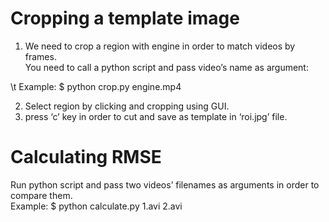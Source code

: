 # Cropping a template image 


1. We need to crop a region with engine in order to match videos by frames. <br>
You need to call a python script and pass video’s name as argument:

\t Example: $ python crop.py engine.mp4

2. Select region by clicking and cropping using GUI. 
3. press ‘c’ key in order to cut and save as template in ‘roi.jpg’ file.

# Calculating RMSE

  Run python script and pass two videos’ filenames as arguments in order to compare them. <br>
  Example: $ python calculate.py 1.avi 2.avi

